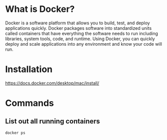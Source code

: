 # What is Docker?
Docker is a software platform that allows you to build, test, and deploy applications quickly. Docker packages software into standardized units called containers that have everything the software needs to run including libraries, system tools, code, and runtime. Using Docker, you can quickly deploy and scale applications into any environment and know your code will run.

# Installation 
https://docs.docker.com/desktop/mac/install/

# Commands
## List out all running containers
```docker
docker ps
```
